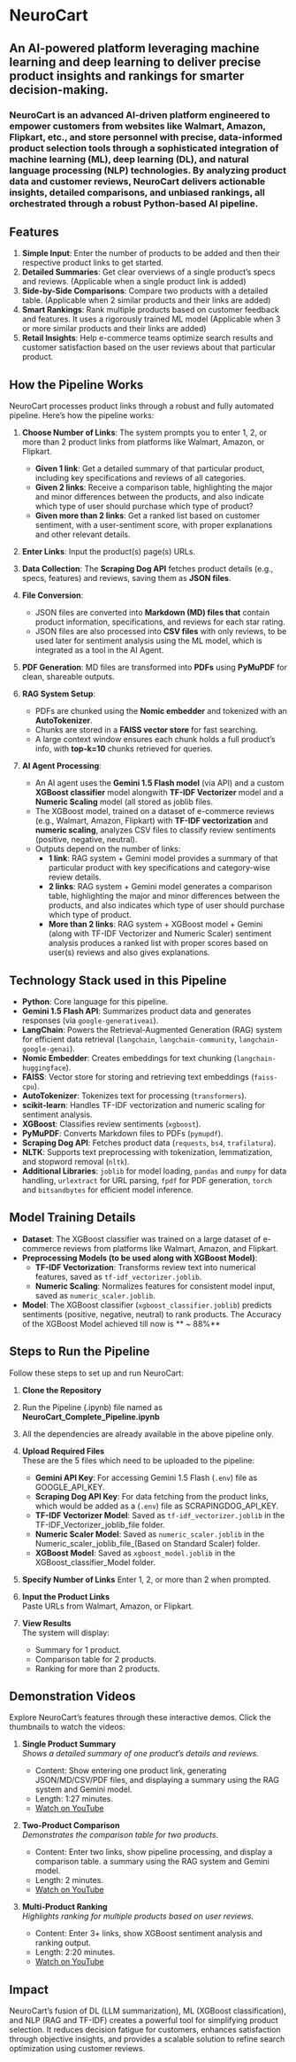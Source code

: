 # NeuroCart
## An AI-powered platform leveraging machine learning and deep learning to deliver precise product insights and rankings for smarter decision-making.

### NeuroCart is an advanced AI-driven platform engineered to empower customers from websites like Walmart, Amazon, Flipkart, etc., and store personnel with precise, data-informed product selection tools through a sophisticated integration of machine learning (ML), deep learning (DL), and natural language processing (NLP) technologies. By analyzing product data and customer reviews, NeuroCart delivers actionable insights, detailed comparisons, and unbiased rankings, all orchestrated through a robust Python-based AI pipeline.

## Features

1. **Simple Input**: Enter the number of products to be added and then their respective product links to get started.
2. **Detailed Summaries**: Get clear overviews of a single product’s specs and reviews. (Applicable when a single product link is added)
3. **Side-by-Side Comparisons**: Compare two products with a detailed table. (Applicable when 2 similar products and their links are added)
4. **Smart Rankings**: Rank multiple products based on customer feedback and features. It uses a rigorously trained ML model (Applicable when 3 or more similar products and their links are added)
5. **Retail Insights**: Help e-commerce teams optimize search results and customer satisfaction based on the user reviews about that particular product.


## How the Pipeline Works

NeuroCart processes product links through a robust and fully automated pipeline. Here’s how the pipeline works:
1. **Choose Number of Links**: The system prompts you to enter 1, 2, or more than 2 product links from platforms like Walmart, Amazon, or Flipkart.
   - **Given 1 link**: Get a detailed summary of that particular product, including key specifications and reviews of all categories.
   - **Given 2 links**: Receive a comparison table, highlighting the major and minor differences between the products, and also indicate which type of user should purchase which type of product?
   - **Given more than 2 links**: Get a ranked list based on customer sentiment, with a user-sentiment score, with proper explanations and other relevant details.

2. **Enter Links**: Input the product(s) page(s) URLs.
3. **Data Collection**: The **Scraping Dog API** fetches product details (e.g., specs, features) and reviews, saving them as **JSON files**.

4. **File Conversion**:
   - JSON files are converted into **Markdown (MD) files that** contain product information, specifications, and reviews for each star rating.
   - JSON files are also processed into **CSV files** with only reviews, to be used later for sentiment analysis using the ML model, which is integrated as a tool in the AI Agent.
 
5. **PDF Generation**: MD files are transformed into **PDFs** using **PyMuPDF** for clean, shareable outputs.

6. **RAG System Setup**:
   - PDFs are chunked using the **Nomic embedder** and tokenized with an **AutoTokenizer**.
   - Chunks are stored in a **FAISS vector store** for fast searching.
   - A large context window ensures each chunk holds a full product’s info, with **top-k=10** chunks retrieved for queries.

7. **AI Agent Processing**:
   - An AI agent uses the **Gemini 1.5 Flash model** (via API) and a custom **XGBoost classifier** model alongwith **TF-IDF Vectorizer** model and a **Numeric Scaling** model (all stored as joblib files.
   - The XGBoost model, trained on a dataset of e-commerce reviews (e.g., Walmart, Amazon, Flipkart) with **TF-IDF vectorization** and **numeric scaling**, analyzes CSV files to classify review sentiments (positive, negative, neutral).
   - Outputs depend on the number of links:
     - **1 link**: RAG system + Gemini model provides a summary of that particular product with key specifications and category-wise review details.
     - **2 links**: RAG system + Gemini model generates a comparison table, highlighting the major and minor differences between the products, and also indicates which type of user should purchase which type of product.
     - **More than 2 links**: RAG system + XGBoost model + Gemini (along with TF-IDF Vectorizer and Numeric Scaler) sentiment analysis produces a ranked list with proper scores based on user(s) reviews and also gives explanations.

## Technology Stack used in this Pipeline

- **Python**: Core language for this pipeline.
- **Gemini 1.5 Flash API**: Summarizes product data and generates responses (via `google-generativeai`).
- **LangChain**: Powers the Retrieval-Augmented Generation (RAG) system for efficient data retrieval (`langchain`, `langchain-community`, `langchain-google-genai`).
- **Nomic Embedder**: Creates embeddings for text chunking (`langchain-huggingface`).
- **FAISS**: Vector store for storing and retrieving text embeddings (`faiss-cpu`).
- **AutoTokenizer**: Tokenizes text for processing (`transformers`).
- **scikit-learn**: Handles TF-IDF vectorization and numeric scaling for sentiment analysis.
- **XGBoost**: Classifies review sentiments (`xgboost`).
- **PyMuPDF**: Converts Markdown files to PDFs (`pymupdf`).
- **Scraping Dog API**: Fetches product data (`requests`, `bs4`, `trafilatura`).
- **NLTK**: Supports text preprocessing with tokenization, lemmatization, and stopword removal (`nltk`).
- **Additional Libraries**: `joblib` for model loading, `pandas` and `numpy` for data handling, `urlextract` for URL parsing, `fpdf` for PDF generation, `torch` and `bitsandbytes` for efficient model inference.

## Model Training Details

- **Dataset**: The XGBoost classifier was trained on a large dataset of e-commerce reviews from platforms like Walmart, Amazon, and Flipkart.
- **Preprocessing Models (to be used along with XGBoost Model)**:
  - **TF-IDF Vectorization**: Transforms review text into numerical features, saved as `tf-idf_vectorizer.joblib`.
  - **Numeric Scaling**: Normalizes features for consistent model input, saved as `numeric_scaler.joblib`.
- **Model**: The XGBoost classifier (`xgboost_classifier.joblib`) predicts sentiments (positive, negative, neutral) to rank products. The Accuracy of the XGBoost Model achieved till now is ** ~ 88%**

## Steps to Run the Pipeline

Follow these steps to set up and run NeuroCart:

1. **Clone the Repository**
2. Run the Pipeline (.ipynb) file named as **NeuroCart_Complete_Pipeline.ipynb**
3. All the dependencies are already available in the above pipeline only.

4. **Upload Required Files**  
   These are the 5 files which need to be uploaded to the pipeline:
   - **Gemini API Key**: For accessing Gemini 1.5 Flash (`.env`) file as GOOGLE_API_KEY.
   - **Scraping Dog API Key**: For data fetching from the product links, which would be added as a (`.env`) file as SCRAPINGDOG_API_KEY.
   - **TF-IDF Vectorizer Model**: Saved as `tf-idf_vectorizer.joblib` in the TF-IDF_Vectorizer_joblib_file folder.
   - **Numeric Scaler Model**: Saved as `numeric_scaler.joblib` in the Numeric_scaler_joblib_file_(Based on Standard Scaler) folder.
   - **XGBoost Model**: Saved as `xgboost_model.joblib` in the XGBoost_classifier_Model folder.

5. **Specify Number of Links**
   Enter 1, 2, or more than 2 when prompted.

6. **Input the Product Links**  
   Paste URLs from Walmart, Amazon, or Flipkart.

7. **View Results**  
   The system will display:
   - Summary for 1 product.
   - Comparison table for 2 products.
   - Ranking for more than 2 products.

## Demonstration Videos

Explore NeuroCart’s features through these interactive demos. Click the thumbnails to watch the videos:

1. **Single Product Summary**  
   *Shows a detailed summary of one product’s details and reviews.*
   - Content: Show entering one product link, generating JSON/MD/CSV/PDF files, and displaying
     a summary using the RAG system and Gemini model.
   - Length: 1:27 minutes.
   - [Watch on YouTube](https://youtu.be/FDF03xoReM8)

3. **Two-Product Comparison**  
   *Demonstrates the comparison table for two products.*
   - Content: Enter two links, show pipeline processing, and display a comparison table.
     a summary using the RAG system and Gemini model.
   - Length: 2 minutes.
   - [Watch on YouTube](https://youtu.be/Romb6w481MY)

5. **Multi-Product Ranking**  
   *Highlights ranking for multiple products based on user reviews.*
   - Content: Enter 3+ links, show XGBoost sentiment analysis and ranking output.
   - Length: 2:20 minutes.
   - [Watch on YouTube](https://youtu.be/Q2fdPq9FZfs)

## Impact
NeuroCart’s fusion of DL (LLM summarization), ML (XGBoost classification), and NLP (RAG and TF-IDF) creates a powerful tool for simplifying product selection. It reduces decision fatigue for customers, enhances satisfaction through objective insights, and provides a scalable solution to refine search optimization using customer reviews.

